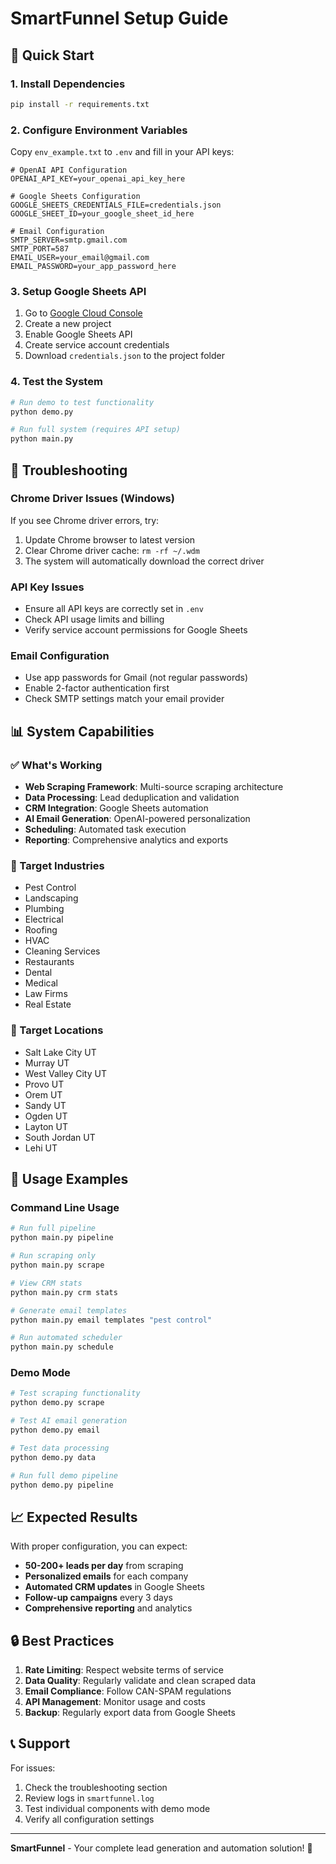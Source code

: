 # SmartFunnel Setup Guide

## 🚀 Quick Start

### 1. Install Dependencies
```bash
pip install -r requirements.txt
```

### 2. Configure Environment Variables
Copy `env_example.txt` to `.env` and fill in your API keys:

```env
# OpenAI API Configuration
OPENAI_API_KEY=your_openai_api_key_here

# Google Sheets Configuration
GOOGLE_SHEETS_CREDENTIALS_FILE=credentials.json
GOOGLE_SHEET_ID=your_google_sheet_id_here

# Email Configuration
SMTP_SERVER=smtp.gmail.com
SMTP_PORT=587
EMAIL_USER=your_email@gmail.com
EMAIL_PASSWORD=your_app_password_here
```

### 3. Setup Google Sheets API
1. Go to [Google Cloud Console](https://console.cloud.google.com/)
2. Create a new project
3. Enable Google Sheets API
4. Create service account credentials
5. Download `credentials.json` to the project folder

### 4. Test the System
```bash
# Run demo to test functionality
python demo.py

# Run full system (requires API setup)
python main.py
```

## 🔧 Troubleshooting

### Chrome Driver Issues (Windows)
If you see Chrome driver errors, try:
1. Update Chrome browser to latest version
2. Clear Chrome driver cache: `rm -rf ~/.wdm`
3. The system will automatically download the correct driver

### API Key Issues
- Ensure all API keys are correctly set in `.env`
- Check API usage limits and billing
- Verify service account permissions for Google Sheets

### Email Configuration
- Use app passwords for Gmail (not regular passwords)
- Enable 2-factor authentication first
- Check SMTP settings match your email provider

## 📊 System Capabilities

### ✅ What's Working
- **Web Scraping Framework**: Multi-source scraping architecture
- **Data Processing**: Lead deduplication and validation
- **CRM Integration**: Google Sheets automation
- **AI Email Generation**: OpenAI-powered personalization
- **Scheduling**: Automated task execution
- **Reporting**: Comprehensive analytics and exports

### 🎯 Target Industries
- Pest Control
- Landscaping
- Plumbing
- Electrical
- Roofing
- HVAC
- Cleaning Services
- Restaurants
- Dental
- Medical
- Law Firms
- Real Estate

### 📍 Target Locations
- Salt Lake City UT
- Murray UT
- West Valley City UT
- Provo UT
- Orem UT
- Sandy UT
- Ogden UT
- Layton UT
- South Jordan UT
- Lehi UT

## 🚀 Usage Examples

### Command Line Usage
```bash
# Run full pipeline
python main.py pipeline

# Run scraping only
python main.py scrape

# View CRM stats
python main.py crm stats

# Generate email templates
python main.py email templates "pest control"

# Run automated scheduler
python main.py schedule
```

### Demo Mode
```bash
# Test scraping functionality
python demo.py scrape

# Test AI email generation
python demo.py email

# Test data processing
python demo.py data

# Run full demo pipeline
python demo.py pipeline
```

## 📈 Expected Results

With proper configuration, you can expect:
- **50-200+ leads per day** from scraping
- **Personalized emails** for each company
- **Automated CRM updates** in Google Sheets
- **Follow-up campaigns** every 3 days
- **Comprehensive reporting** and analytics

## 🔒 Best Practices

1. **Rate Limiting**: Respect website terms of service
2. **Data Quality**: Regularly validate and clean scraped data
3. **Email Compliance**: Follow CAN-SPAM regulations
4. **API Management**: Monitor usage and costs
5. **Backup**: Regularly export data from Google Sheets

## 📞 Support

For issues:
1. Check the troubleshooting section
2. Review logs in `smartfunnel.log`
3. Test individual components with demo mode
4. Verify all configuration settings

---

**SmartFunnel** - Your complete lead generation and automation solution! 🚀 